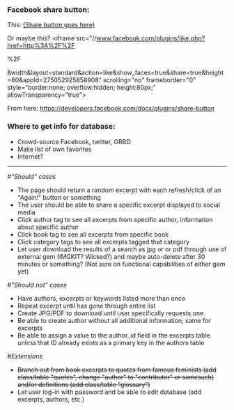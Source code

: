 ### Facebook share button:
This: <a href="https://www.facebook.com/sharer/sharer.php?u=example.org" target="_blank">
  (Share button goes here) </a>
  
Or maybe this? <iframe src="//www.facebook.com/plugins/like.php?href=http%3A%2F%2F 
<!-- domain.com goes here --> %2F
<!-- page name goes here -->
&amp;width&amp;layout=standard&amp;action=like&amp;show_faces=true&amp;share=true&amp;height=80&amp;appId=275052925858908" scrolling="no" frameborder="0" style="border:none; overflow:hidden; height:80px;" allowTransparency="true"></iframe>
  

From here: https://developers.facebook.com/docs/plugins/share-button
  
### Where to get info for database:
* Crowd-source Facebook, twitter, GRBD
* Make list of own favorites
* Internet?

______________________________________________________________________________

#*"Should" cases*

* The page should return a random excerpt with each refresh/click of an "Again!" button or something
* The user should be able to share a specific excerpt displayed to social media
* Click author tag to see all excerpts from specific author, information about specific author
* Click book tag to see all excerpts from specific book
* Click category tags to see all excerpts tagged that category
* Let user download the results of a search as jpg or or pdf through use of external gem (IMGKIT? Wicked?) and maybe auto-delete after 30 minutes or something? (Not sure on functional capabilities of either gem yet)

#*"Should not" cases*

* Have authors, excerpts or keywords listed more than once
* Repeat excerpt until has gone through entire list
* Create JPG/PDF to download until user specifically requests one
* Be able to create author without all additional information; same for excerpts
* Be able to assign a value to the author_id field in the excerpts table unless that ID already exists as a primary key in the authors table

#*Extensions*

* ~~Branch out from book excerpts to quotes from famous feminists (add class/table "quotes", change "author" to "contributor" or somesuch) and/or definitions (add class/table "glossary")~~
* Let user log-in with password and be able to edit database (add excerpts, authors, etc.)




